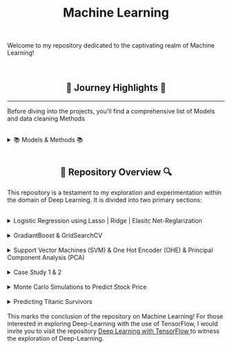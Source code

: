 <h1 align="center">Machine Learning</h1>

<br>

Welcome to my repository dedicated to the captivating realm of Machine Learning!

<br>

<h2 align="center">🌅 Journey Highlights 🌅</h2>
<p>


---

Before diving into the projects, you'll find a comprehensive list of Models and data cleaning Methods

<br>

<details>
  <h2 align="center"> 📚 Models & Methods 📚 </h2>
  
  <summary> 📚 Models & Methods 📚</summary> 
<p>

<h3>Data Modification</h3>

**Binning:**
<p>Binning is a data preprocessing technique that involves grouping continuous numerical data into discrete intervals or "bins," simplifying complex distributions and reducing noise.</p>
<br>
**Mapping:**
<p>Mapping involves transforming values from one range to another, often used to normalize or scale features within a specific desired range.</p>
<br>
**Standard Scaling:**
<p>Standard Scaling, or Z-score normalization, standardizes numerical features by rescaling them to have a mean of 0 and a standard deviation of 1, facilitating comparison between different scales of data.</p>
<br>
**One-Hot Encoding:**
<p>One-Hot Encoding is a method for representing categorical variables as binary vectors, creating binary columns for each category and indicating the presence or absence of that category in the data.</p>
<br>
**Box-Cox Transformation:**
<p>The Box-Cox Transformation is a statistical technique that stabilizes the variance and makes a distribution more closely approximate a normal distribution by applying a power transformation.</p>

<h1></h1>
<h3>Upgrading Models</h3>

**GridSearchCV for Hyperparameter Tuning:**
<p>GridSearchCV is a technique for systematically searching and selecting the optimal combination of hyperparameters for a machine learning model by evaluating performance across different parameter values.</p>
<br>
**Cross-validation:**
<p>Cross-validation is a validation technique that partitions the dataset into subsets, training the model on some subsets and testing it on others to assess its performance and generalization.</p>

<h1></h1>
<h3>Supervised Learning Models</h3>

**RandomForestClassifier (Random Forest):**
<p>RandomForestClassifier is an ensemble learning method that constructs multiple decision trees during training and outputs the mode of the classes for classification tasks.
<br>
**LogisticRegression (Logistic Regression):**
<p>LogisticRegression is a linear model for binary classification that estimates the probability of an instance belonging to a particular class.
<br>
**AdaBoostClassifier (AdaBoost):**
<p>AdaBoostClassifier is an ensemble learning algorithm that combines weak learners sequentially, with each focusing on the mistakes of its predecessor, to improve overall accuracy.
<br>
**AdaBoostClassifier with SVM (AdaBoost with SVM):**
<p>AdaBoostClassifier with SVM involves boosting the performance of a Support Vector Machine using the AdaBoost algorithm.
<br>
**GradientBoostingClassifier (Gradient Boosting):**
<p>GradientBoostingClassifier is an ensemble learning method that builds a series of weak learners, typically decision trees, to progressively correct errors and improve model accuracy.
<br>
**DecisionTreeClassifier (Decision Tree):**
<p>DecisionTreeClassifier is a model that partitions the dataset into subsets based on feature values, creating a tree-like structure to make decisions.
<br>
**Model Blending:**
<p>Model Blending combines predictions from multiple models to produce a final prediction, often enhancing overall model performance.

<h1></h1>
<h3>Specific Models</h3>

**XGBoost Classifier:**
<p>XGBoost Classifier is an implementation of gradient-boosted decision trees designed for speed and performance.
<br>
**Support Vector Machines (SVM): AdaBoostClassifier with SVM:**
<p>AdaBoostClassifier with SVM boosts the performance of a Support Vector Machine using the AdaBoost algorithm.
<br>
**Logistic Regression: Lasso | Ridge | Elastic Net-Regularization:**
<p>Logistic Regression with Lasso, Ridge, or Elastic Net regularization introduces penalties to control the magnitude of coefficients, preventing overfitting.
<br>
**GradientBoost Classifier:**
<p>GradientBoost Classifier is an ensemble learning method that builds a series of weak learners, typically decision trees, to improve model accuracy.
<br>
**Monte Carlo Simulations:**
<p>Monte Carlo Simulations involve using random sampling and probability distributions to model and analyze various outcomes in a system.


<h1></h1>
<h3>Dimensionality Reduction</h3>

**Principal Component Analysis (PCA):**
<p>Principal Component Analysis is a technique for reducing the dimensionality of data while preserving its variance, often used for feature extraction and visualization in high-dimensional datasets.


</p>
  <br>
</details>

<br>

<h2 align="center">🔎 Repository Overview 🔍</h2>

This repository is a testament to my exploration and experimentation within the domain of Deep Learning. It is divided into two primary sections:

<br>


<details>
  <h2 align="center"> Logistic Regression using Lasso | Ridge | Elasitc Net-Reglarization </h2>
  
  <summary> Logistic Regression using Lasso | Ridge | Elasitc Net-Reglarization </summary> 

  <p>
The provided code fits Logistic Regression models with different regularization techniques on a breast cancer dataset. The L1-regularized model (Lasso), L2-regularized model (Ridge), and elastic net-regularized model are trained on a standardized training set. The models are then evaluated using a comprehensive evaluation function, including metrics such as confusion matrix, accuracy, precision, recall, F1 score, ROC curve, and the distribution of predicted probabilities. Additionally, the code extracts and analyzes the coefficients of the features from each model, providing insights into the importance of individual features in making predictions. The elastic net model, which combines L1 and L2 regularization, aims to strike a balance between feature selection and regularization. The overall approach demonstrates a thorough analysis of logistic regression models with different regularization techniques applied to a breast cancer classification task.
<a href="https://github.com/trystan-geoffre/Machine-Learning/blob/master/Python/LASSO(L1)%20%7C%C2%A0Ridge(L2)%20%7C%20Elastic%20Net%20Regularization.ipynb"> Code Link</a>
  </p>
  <br>
</details>

<br>

<details>
  <h2 align="center"> GradiantBoost & GridSearchCV </h2>
  
  <summary> GradiantBoost & GridSearchCV </summary> 

  <p>
The code begins by loading the Boston Housing dataset and organizing its features and target variable into Pandas DataFrames. Subsequently, it splits the dataset into training and testing sets using the train_test_split function from scikit-learn. Then, a Gradient Boosting Regressor model is created and trained on the training set. Predictions are made on the test set, and the R-squared score is calculated to evaluate the model's performance.
Following this, the code visualizes the feature importances using a horizontal bar chart. It normalizes and sorts the importances before plotting. Finally, hyperparameter tuning is performed using GridSearchCV to optimize the Gradient Boosting Regressor model. The grid includes different combinations of learning rates and numbers of estimators. The best hyperparameters and their corresponding R-squared score on the training set are printed, providing insights into the optimal configuration for the model. <a href="https://github.com/trystan-geoffre/Machine-Learning/blob/master/Python/GradiantBoost%20%26%20GridSearchCV.ipynb"> Code Link</a>
  </p>
  <br>
</details>

<br>


<details>
  <h2 align="center"> Support Vector Machines (SVM) & One Hot Encoder (OHE) & Principal Component Analysis (PCA) </h2>
  
  <summary> Support Vector Machines (SVM) & One Hot Encoder (OHE) & Principal Component Analysis (PCA) </summary> 

  <p>
The code reads data from an Excel file into a Pandas DataFrame and performs several data processing steps. It renames columns, drops unnecessary columns, and conducts exploratory data analysis. It handles missing values and class imbalances through resampling. The code then prepares the data for modeling by encoding categorical features, splitting into training and testing sets, and scaling the features.

The Support Vector Classification (SVC) model is trained, and hyperparameter tuning is performed using grid search. The tuned model is then evaluated on the test set. Principal Component Analysis (PCA) is applied to reduce dimensionality, and the first two principal components are used to train an SVM model. The decision surface of the model is visualized in a 2D plot.

Overall, the code covers data preprocessing, model training and tuning, dimensionality reduction, and visualization to analyze the performance of an SVM classifier on credit card default prediction.
<a href="https://github.com/trystan-geoffre/Machine-Learning/blob/master/Python/SVM/Support%20Vector%20Machines%20(SVM)%20%26%20One%20Hot%20Encoder%20(OHE)%20%26%20Principal%20Component%20Analysis%20(PCA).ipynb"> Code Link</a>
  </p>
  <br>
</details>

<br>


<details>
  <h2 align="center"> Case Study 1 & 2: Data Cleaning</h2>
  
  <summary> Case Study 1 & 2 </summary> 

  <p>
In the context of a case study focused on data manipulation, the two examples illustrate common practices in data cleaning and enhancement. For both, the code addresses fundamental tasks such as handling missing values, eliminating irrelevant rows, and removing duplicate entries. It also encompasses actions like altering data types, concatenating information, and rectifying spelling errors. <a href="https://github.com/trystan-geoffre/Machine-Learning/blob/master/Python/Case%20Study%201.ipynb"> Code Link for Case Study 1</a>

For the second case, the code expands its scope to advanced operations. Apart from the foundational cleaning steps, it involves sorting data for improved organization, ranking data to identify patterns or outliers, extracting insightful information to address specific queries, and employing data visualization techniques for enhanced comprehension.  <a href="https://github.com/trystan-geoffre/Machine-Learning/blob/master/Python/Case%20Study%202.ipynb"> Code Link for Case Study 2</a>
  </p>
  <br>
</details>

<br>


<details>
  <h2 align="center"> Monte Carlo Simulations to Predict Stock Price </h2>
  
  <summary> Monte Carlo Simulations to Predict Stock Price </summary> 

  <p>
The code implements a Stock Price Prediction Model using Monte Carlo simulation. It begins by extracting historical stock price data for Microsoft (MSFT) from Yahoo Finance. It analyzes the data by calculating and visualizing historical log returns and their distribution, along with computing key statistical measures like mean, variance, and standard deviation.

The Monte Carlo simulation is then applied to simulate future daily returns using random numbers sampled from a normal distribution. This simulation generates a spectrum of potential future stock prices through iterative simulations, and the results are visualized. The model is further enhanced by including drift, adjusting daily returns based on the mean and variance. The quantification and analysis section calculates worst, average, and best-case scenarios for future stock prices. Confidence intervals are established to provide a range of possible future prices, offering insights into the potential variability of future scenarios. <a href="https://github.com/trystan-geoffre/Machine-Learning/blob/master/Python/Modeling%20Risk%20with%20Monte%20Carlo%20in%20Python%20-%20Downloads/Stocks%20Price%20Prediction.ipynb"> Code Link</a>
  </p>
  <br>
</details>

<br>


<details>
  <h2 align="center"> Predicting Titanic Survivors </h2>
  
  <summary> Predicting Titanic Survivors </summary> 

  <p>

<a href=""> Code Link</a>
  </p>
  <br>
</details>

<br>
This marks the conclusion of the repository on Machine Learning! For those interested in exploring Deep-Learning with the use of TensorFlow, I would invite you to visit the repository <a href="https://github.com/trystan-geoffre/Deep-Learning-TensorFlow"> Deep Learning with TensorFlow </a> to witness the exploration of Deep-Learning.
